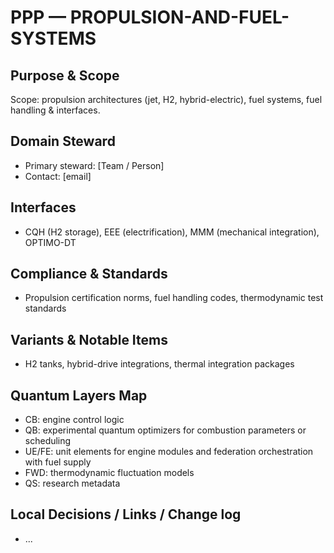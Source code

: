 # PPP — PROPULSION-AND-FUEL-SYSTEMS

## Purpose & Scope
Scope: propulsion architectures (jet, H2, hybrid-electric), fuel systems, fuel handling & interfaces.

## Domain Steward
- Primary steward: [Team / Person]
- Contact: [email]

## Interfaces
- CQH (H2 storage), EEE (electrification), MMM (mechanical integration), OPTIMO-DT

## Compliance & Standards
- Propulsion certification norms, fuel handling codes, thermodynamic test standards

## Variants & Notable Items
- H2 tanks, hybrid-drive integrations, thermal integration packages

## Quantum Layers Map
- CB: engine control logic
- QB: experimental quantum optimizers for combustion parameters or scheduling
- UE/FE: unit elements for engine modules and federation orchestration with fuel supply
- FWD: thermodynamic fluctuation models
- QS: research metadata

## Local Decisions / Links / Change log
- ...
